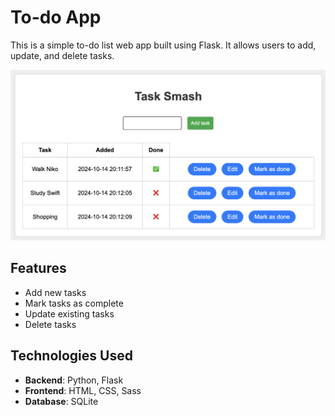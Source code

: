 # To-do App

This is a simple to-do list web app built using Flask. It allows users to add, update, and delete tasks.

![screenshot](static/app.png)

## Features

- Add new tasks
- Mark tasks as complete
- Update existing tasks
- Delete tasks

## Technologies Used

- **Backend**: Python, Flask
- **Frontend**: HTML, CSS, Sass
- **Database**: SQLite
